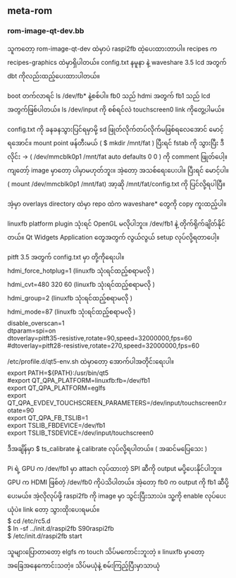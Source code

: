 
<h2> meta-rom </h2> 
    <h3>rom-image-qt-dev.bb</h3>
      <p> သူကတော့ rom-image-qt-dev ထဲမှာပဲ raspi2fb ထဲ့ပေးထားတာပါ။ recipes က recipes-graphics ထဲမှာရှိပါတယ်။ config.txt နမူနာ နဲ့ waveshare 3.5 lcd အတွက် dbt ကိုလည်းထည့်ပေးထားပါတယ်။ </p>
      <p> boot တက်လာရင် ls /dev/fb* နဲ့စစ်ပါ။ fb0 သည် hdmi အတွက် fb1 သည် lcd အတွက်ဖြစ်ပါတယ်။ ls /dev/input ကို စစ်ရင်လဲ touchscreen0 
      link ကိုတွေ့ပါမယ်။ </p>
      <p> config.txt ကို ခနခနသွားပြင်ရမှာမို့ sd ဖြုတ်လိုက်တပ်လိုက်မဖြစ်ရလေအောင် မောင့်ရအောင်။ mount point ဖန်တီးမယ် ( $ mkdir /mnt/fat ) ပြီးရင် fstab ကို သွားပြီး ဒီလိုင်း -> ( /dev/mmcblk0p1 /mnt/fat auto defaults 0 0 ) ကို comment ဖြုတ်ပေါ့။ ကျတော့် image မှာတော့ ပါမှာမဟုတ်ဘူး။ အဲ့တော့ အသစ်ရေးပေးပါ။ ပြီးရင် မောင့်ပါ။ ( mount /dev/mmcblk0p1 /mnt/fat) အာ့ဆို /mnt/fat/config.txt ကို ပြင်လို့ရပါပြီ။ </p>
      <p> အဲ့မှာ overlays directory ထဲမှာ repo ထဲက waveshare* တွေကို copy ကူးထည့်ပါ။ </p>
      <p> linuxfb platform plugin သုံးရင် OpenGL မလိုပါဘူး။ /dev/fb1 နဲ့ တိုက်ရိုက်ချိတ်နိုင်တယ်။ Qt Widgets Application တွေအတွက် လွယ်လွယ် setup လုပ်လို့ရတာပေါ့။ </p>
      <p> pitft 3.5 အတွက် config.txt မှာ  တို့ကိုရေးပါ။ <br>
hdmi_force_hotplug=1 (linuxfb သုံးရင်ထည့်စရာမလို )<br>
hdmi_cvt=480 320 60 (linuxfb သုံးရင်ထည့်စရာမလို )<br>
hdmi_group=2 (linuxfb သုံးရင်ထည့်စရာမလို )<br>
hdmi_mode=87 (linuxfb သုံးရင်ထည့်စရာမလို )<br>
disable_overscan=1 <br>
dtparam=spi=on<br>
dtoverlay=pitft35-resistive,rotate=90,speed=32000000,fps=60   <br>  
#dtoverlay=pitft28-resistive,rotate=270,speed=32000000,fps=60<br>
      </p>
      <p> /etc/profile.d/qt5-env.sh ထဲမှာတော့ အောက်ပါအတိုင်းရေးပါ။ <br>
export PATH=${PATH}:/usr/bin/qt5<br>
#export QT_QPA_PLATFORM=linuxfb:fb=/dev/fb1<br>
export QT_QPA_PLATFORM=eglfs<br>
export QT_QPA_EVDEV_TOUCHSCREEN_PARAMETERS=/dev/input/touchscreen0:rotate=90<br>
export QT_QPA_FB_TSLIB=1<br>
export TSLIB_FBDEVICE=/dev/fb1<br>
export TSLIB_TSDEVICE=/dev/input/touchscreen0<br>
</p>
<p> ဒီအချိန်မှာ $ ts_calibrate နဲ့ calibrate လုပ်လို့ရပါတယ်။ ( အဆင်မပြေသေး ) </p>
<p> Pi ရဲ့ GPU က /dev/fb1 မှာ attach လုပ်ထားတဲ့ SPI ဆီကို output မပို့ပေးနိုင်ပါဘူး။ GPU က HDMI ဖြစ်တဲ့ /dev/fb0 ကိုပဲသိပါတယ်။ အဲ့တော့ fb0 က output ကို fb1 ဆီပို့ပေးမယ်။ အဲ့လိုလုပ်ဖို့ raspi2fb ကို image မှာ သွင်းပြီးသားပဲ။ သူ့ကို enable လုပ်ပေးယုံပဲ။ link တော့ သွားထိုးပေးရမယ်။ <br>
  $ cd /etc/rc5.d <br>
  $ ln -sf ../init.d/raspi2fb S90raspi2fb <br>
  $ /etc/init.d/raspi2fb start <br>
</p>
<p> သူများပြောတာတော့ elgfs က touch သိပ်မကောင်းဘူးတဲ့ ။ linuxfb  မှာတော့ အခြေအနေကောင်းသတဲ့။ သိပ်မယုံနဲ့ စမ်းကြည့်ပြီးမှာသာယုံ </p>



